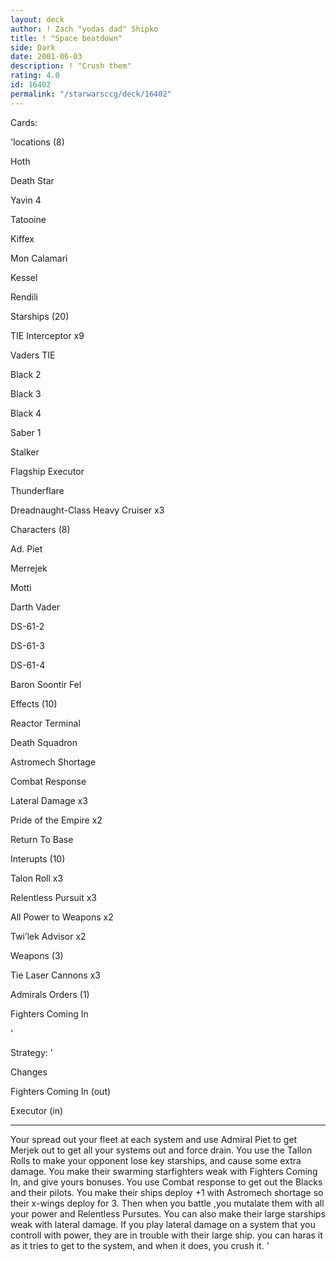 ```yaml
---
layout: deck
author: ! Zach "yodas dad" Shipko
title: ! "Space beatdown"
side: Dark
date: 2001-06-03
description: ! "Crush them"
rating: 4.0
id: 16402
permalink: "/starwarsccg/deck/16402"
---
```

Cards: 

'locations (8)


Hoth

Death Star

Yavin 4

Tatooine

Kiffex

Mon Calamari

Kessel

Rendili


Starships (20)


TIE Interceptor x9

Vaders TIE

Black 2

Black 3

Black 4

Saber 1

Stalker

Flagship Executor

Thunderflare

Dreadnaught-Class Heavy Cruiser x3


Characters (8)


Ad. Piet

Merrejek

Motti

Darth Vader

DS-61-2

DS-61-3

DS-61-4

Baron Soontir Fel


Effects (10)


Reactor Terminal

Death Squadron 

Astromech Shortage

Combat Response

Lateral Damage x3

Pride of the Empire x2

Return To Base


Interupts (10)


Talon Roll x3

Relentless Pursuit x3

All Power to Weapons x2

Twi’lek Advisor x2


Weapons (3)

Tie Laser Cannons x3


Admirals Orders (1)

Fighters Coming In



'

Strategy: '

Changes

Fighters Coming In (out)

Executor (in)

--------------------------------------------------------------------------------------------------------------------------------------------------------------------------------------------------------------------------------------------------






Your spread out your fleet at each system and use Admiral Piet to get Merjek out to get all your systems out and force drain.  You use the Tallon Rolls to make your opponent lose key starships, and cause some extra damage.  You make their swarming starfighters weak with Fighters Coming In, and give yours bonuses.  You use Combat response to get out the Blacks and their pilots.  You make their ships deploy +1 with Astromech shortage so their x-wings deploy for 3.  Then when you battle ,you mutalate them with all your power and Relentless Pursutes. You can also make their large starships weak with lateral damage. If you play lateral damage on a system that you controll with power, they are in trouble with their large ship. you can haras it as it tries to get to the system, and when it does, you crush it.  '
